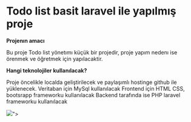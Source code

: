 <h1>Todo list basit laravel ile yapılmış proje</h1>

<b>Projenın amacı</b>
<p>
Bu proje Todo list yönetımı küçük bir projedir, proje yapım nedenı ise örenmek ve öğretmek için yapılacaktir. 
</p>

<b>Hangi teknolojiler kullanılacak?</b>
<p>
Proje öncelikle localda geliştirilecek ve paylaşımlı hostinge github ile yüklenecek. 
Veritaban için MySql kullanılacak
Frontend için HTML CSS, bootsrapp frameworku kullanılacak
Backend tarafında ise PHP laravel frameworku kullanılacak</p>
<img src="<img src="https://ibb.co/FK6dybh">">

